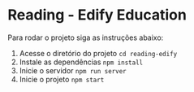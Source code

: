 # Reading - Edify Education

Para rodar o projeto siga as instruções abaixo:
1. Acesse o diretório do projeto `cd reading-edify`
2. Instale as dependências `npm install`
3. Inicie o servidor `npm run server`
4. Inicie o projeto `npm start`